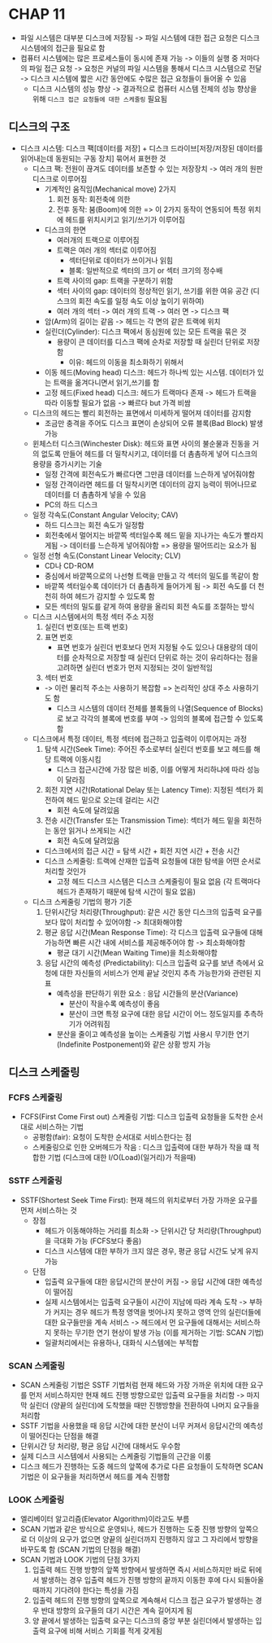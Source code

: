 # CHAP 11

* 파일 시스템은 대부분 디스크에 저장됨 -> 파일 시스템에 대한 접근 요청은 디스크 시스템에의 접근을 필요로 함 
* 컴퓨터 시스템에는 많은 프로세스들이 동시에 존재 가능 -> 이들의 실행 중 저마다의 파일 접근 요청 -> 요청은 커널의 파일 시스템을 통해서 디스크 시스템으로 전달 -> 디스크 시스템에 짧은 시간 동안에도 수많은 접근 요청들이 들어올 수 있음 
    * 디스크 시스템의 성능 향상 -> 결과적으로 컴퓨터 시스템 전체의 성능 향상을 위해 `디스크 접근 요청들에 대한 스케줄링` 필요됨 

## 디스크의 구조 
* 디스크 시스템: 디스크 팩[데이터를 저장] + 디스크 드라이브[저장/저장된 데이터를 읽어내는데 동원되는 구동 장치] 묶어서 표현한 것 
    * 디스크 팩: 전원이 끊겨도 데이터를 보존할 수 있는 저장장치 -> 여러 개의 원판 디스크로 이루어짐
        * 기계적인 움직임(Mechanical move) 2가지
            1. 회전 동작: 회전축에 의한
            2. 전후 동작: 붐(Boom)에 의한 
            => 이 2가지 동작이 연동되어 특정 위치에 헤드를 위치시키고 읽기/쓰기가 이루어짐 
        * 디스크의 한면 
            * 여러개의 트랙으로 이루어짐    
            * 트랙은 여러 개의 섹터로 이루어짐
                * 섹터단위로 데이터가 쓰이거나 읽힘 
                * 블록: 일반적으로 섹터의 크기 or 섹터 크기의 정수배 
            * 트랙 사이의 gap: 트랙을 구분하기 위함
            * 섹터 사이의 gap: 데이터의 정상적인 읽기, 쓰기를 위한 여유 공간 (디스크의 회전 속도를 일정 속도 이상 높이기 위하여)
            * 여러 개의 섹터 -> 여러 개의 트랙 -> 여러 면 -> 디스크 팩 
        * 암(Arm)의 길이는 같음 -> 헤드는 각 면의 같은 트랙에 위치 
        * 실린더(Cylinder): 디스크 팩에서 동심원에 있는 모든 트랙을 묶은 것 
            * 용량이 큰 데이터를 디스크 팩에 순차로 저장할 때 실린더 단위로 저장함
                * 이유: 헤드의 이동을 최소화하기 위해서 
        * 이동 헤드(Moving head) 디스크: 헤드가 하나씩 있는 시스템. 데이터가 있는 트랙을 옮겨다니면서 읽기,쓰기를 함
        * 고정 헤드(Fixed head) 디스크: 헤드가 트랙마다 존재 -> 헤드가 트랙을 따라 이동할 필요가 없음 -> 빠르다 but 가격 비쌈 
    * 디스크의 헤드는 빨리 회전하는 표면에서 미세하게 떨어져 데이터를 감지함 
        * 조금만 충격을 주어도 디스크 표면이 손상되어 오류 블록(Bad Block) 발생 가능 
    * 윈체스터 디스크(Winchester Disk): 헤드와 표면 사이의 불순물과 진동을 거의 없도록 만들어 헤드를 더 밀착시키고, 데이터를 더 촘촘하게 넣어 디스크의 용량을 증가시키는 기술 
        * 일정 간격에 회전속도가 빠르다면 그만큼 데이터를 느슨하게 넣어줘야함
        * 일정 간격이라면 헤드를 더 밀착시키면 데이터의 감지 능력이 뛰어나므로 데이터를 더 촘촘하게 넣을 수 있음
        * PC의 하드 디스크 
    * 일정 각속도(Constant Angular Velocity; CAV)
        * 하드 디스크는 회전 속도가 일정함 
        * 회전축에서 멀어지는 바깥쪽 섹터일수록 헤드 밑을 지나가는 속도가 빨라지게됨 -> 데이터를 느슨하게 넣어줘야함 => 용량을 떨어뜨리는 요소가 됨 
    * 일정 선형 속도(Constant Linear Velocity; CLV)
        * CD나 CD-ROM 
        * 중심에서 바깥쪽으로의 나선형 트랙을 만들고 각 섹터의 밀도를 똑같이 함
        * 바깥쪽 섹터일수록 데이터가 더 촘촘하게 들어가게 됨 -> 회전 속도를 더 천천히 하여 헤드가 감지할 수 있도록 함
        * 모든 섹터의 밀도를 같게 하여 용량을 올리되 회전 속도를 조절하는 방식 
    * 디스크 시스템에서의 특정 섹터 주소 지정 
        1. 실린더 번호(또는 트랙 번호)
        2. 표면 번호
            * 표면 번호가 실린더 번호보다 먼저 지정될 수도 있으나 대용량의 데이터를 순차적으로 저장할 때 실린더 단위로 하는 것이 유리하다는 점을 고려하면 실린더 번호가 먼저 지정되는 것이 일반적임
        3. 섹터 번호 
        * -> 이런 물리적 주소는 사용하기 복잡함 => 논리적인 상대 주소 사용하기도 함 
            * 디스크 시스템의 데이터 전체를 블록들의 나열(Sequence of Blocks)로 보고 각각의 블록에 번호를 부여 -> 임의의 블록에 접근할 수 있도록 함 
    * 디스크에서 특정 데이터, 특정 섹터에 접근하고 입출력이 이루어지는 과정 
        1. 탐색 시간(Seek Time): 주어진 주소로부터 실린더 번호를 보고 헤드를 해당 트랙에 이동시킴 
            * 디스크 접근시간에 가장 많은 비중, 이를 어떻게 처리하냐에 따라 성능이 달라짐 
        2. 회전 지연 시간(Rotational Delay 또는 Latency Time): 지정된 섹터가 회전하여 헤드 밑으로 오는데 걸리는 시간
            * 회전 속도에 달려있음 
        3. 전송 시간(Transfer 또는 Transmission Time): 섹터가 헤드 밑을 회전하는 동안 읽거나 쓰게되는 시간 
            * 회전 속도에 달려있음 
        * 디스크에서의 접근 시간 = 탐색 시간 + 회전 지연 시간 + 전송 시간 
        * 디스크 스케줄링: 트랙에 산재한 입출력 요청들에 대한 탐색을 어떤 순서로 처리할 것인가 
            * 고정 헤드 디스크 시스템은 디스크 스케줄링이 필요 없음 (각 트랙마다 헤드가 존재하기 때문에 탐색 시간이 필요 없음)
    * 디스크 스케줄링 기법의 평가 기준
        1. 단위시간당 처리량(Throughput): 같은 시간 동안 디스크의 입출력 요구를 보다 많이 처리할 수 있어야함 -> 최대화해야함
        2. 평균 응답 시간(Mean Response Time): 각 디스크 입출력 요구들에 대해 가능하면 빠른 시간 내에 서비스를 제공해주어야 함 -> 최소화해야함 
            * 평균 대기 시간(Mean Waiting Time)을 최소화해야함 
        3. 응답 시간의 예측성 (Predictability): 디스크 입출력 요구를 보낸 측에서 요청에 대한 자신들의 서비스가 언제 끝날 것인지 추측 가능한가와 관련된 지표 
            * 예측성을 판단하기 위한 요소 : 응답 시간들의 분산(Variance) 
                * 분산이 작을수록 예측성이 좋음
                * 분산이 크면 특정 요구에 대한 응답 시간이 어느 정도일지를 추측하기가 어려워짐
            * 분산을 줄이고 예측성을 높이는 스케줄링 기법 사용시 무기한 연기(Indefinite Postponement)와 같은 상황 방지 가능 

## 디스크 스케줄링 
### FCFS 스케줄링 
* FCFS(First Come First out) 스케줄링 기법: 디스크 입출력 요청들을 도착한 순서대로 서비스하는 기법 
    * 공평함(fair): 요청이 도착한 순서대로 서비스한다는 점 
    * 스케줄링으로 인한 오버헤드가 작음 : 디스크 입출력에 대한 부하가 작을 떄 적합한 기법 (디스크에 대한 I/O(Load)(일거리)가 적을때)
### SSTF 스케줄링
* SSTF(Shortest Seek Time First): 현재 헤드의 위치로부터 가장 가까운 요구를 먼저 서비스하는 것
    * 장점
        * 헤드가 이동해야하는 거리를 최소화 -> 단위시간 당 처리량(Throughput)을 극대화 가능 (FCFS보다 좋음)
        * 디스크 시스템에 대한 부하가 크지 않은 경우, 평균 응답 시간도 낮게 유지 가능 
    * 단점
        * 입출력 요구들에 대한 응답시간의 분산이 커짐 -> 응답 시간에 대한 예측성이 떨어짐 
        * 실제 시스템에서는 입출력 요구들이 시간이 지남에 따라 계속 도착 -> 부하가 커지는 경우 헤드가 특정 영역을 벗어나지 못하고 영역 안의 실린더들에 대한 요구들만을 계속 서비스 -> 헤드에서 먼 요구들에 대해서는 서비스하지 못하는 무기한 연기 현상이 발생 가능 (이를 제거하는 기법: SCAN 기법)
        * 일괄처리에서는 유용하나, 대화식 시스템에는 부적합 
### SCAN 스케줄링 
* SCAN 스케줄링 기법은 SSTF 기법처럼 현재 헤드와 가장 가까운 위치에 대한 요구를 먼저 서비스하지만 현재 헤드 진행 방향으로만 입출력 요구들을 처리함 -> 마지막 실린더 (양끝의 실린더)에 도착했을 때만 진행방향을 전환하여 나머지 요구들을 처리함 
* SSTF 기법을 사용했을 때 응답 시간에 대한 분산이 너무 커져서 응답시간의 예측성이 떨어진다는 단점을 해결
* 단위시간 당 처리량, 평균 응답 시간에 대해서도 우수함 
* 실제 디스크 시스템에서 사용되는 스케줄링 기법들의 근간을 이룸 
* 디스크 헤드가 진행하는 도중 헤드의 앞쪽에 추가로 다른 요청들이 도착하면 SCAN 기법은 이 요구들을 처리하면서 헤드를 계속 진행함
### LOOK 스케줄링
* 엘리베이터 알고리즘(Elevator Algorithm)이라고도 부름 
* SCAN 기법과 같은 방식으로 운영되나, 헤드가 진행하는 도중 진행 방향의 앞쪽으로 더 이상의 요구가 없으면 양끝의 실린더까지 진행하지 않고 그 자리에서 방향을 바꾸도록 함 (SCAN 기법의 단점을 해결)
* SCAN 기법과 LOOK 기법의 단점 3가지 
    1. 입출력 헤드 진행 방향의 앞쪽 방향에서 발생하면 즉시 서비스하지만 바로 뒤에서 발생하는 경우 입출력 헤드가 진행 방향의 끝까지 이동한 후에 다시 되돌아올 때까지 기다려야 한다는 특성을 가짐 
    2. 입출력 헤드의 진행 방향의 앞쪽으로 계속해서 디스크 접근 요구가 발생하는 경우 반대 방향의 요구들의 대기 시간은 계속 길어지게 됨 
    3. 양 끝에서 발생하는 입출력 요구는 디스크의 중앙 부분 실린더에서 발생하는 입출력 요구에 비해 서비스 기회를 적게 갖게됨 